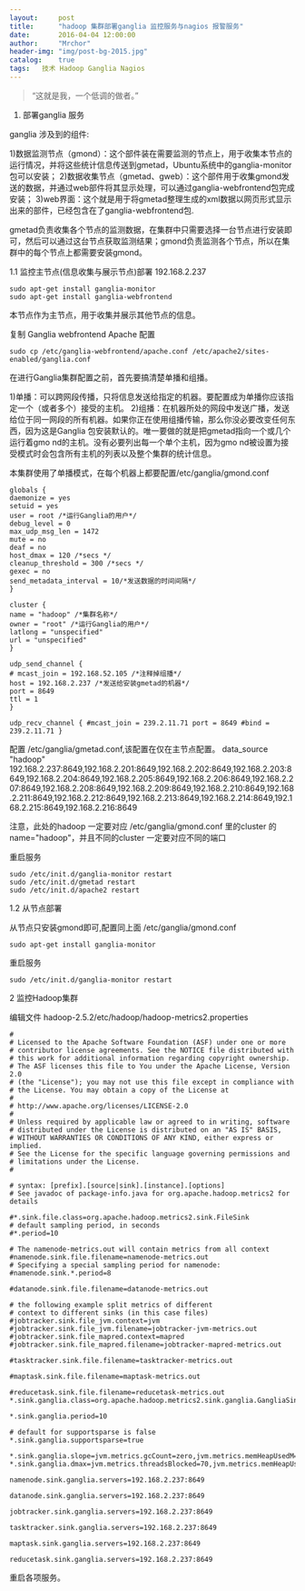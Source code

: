 ```yaml
---
layout:     post
title:      "hadoop 集群部署ganglia 监控服务与nagios 报警服务"
date:       2016-04-04 12:00:00
author:     "Mrchor"
header-img: "img/post-bg-2015.jpg"
catalog:	true
tags:	技术 Hadoop Ganglia Nagios
---
```


> “这就是我，一个低调的做者。”



1. 部署ganglia 服务
 
ganglia 涉及到的组件:
 
1)数据监测节点（gmond）：这个部件装在需要监测的节点上，用于收集本节点的运行情况，并将这些统计信息传送到gmetad，Ubuntu系统中的ganglia-monitor包可以安装；
2)数据收集节点（gmetad、gweb）：这个部件用于收集gmond发送的数据，并通过web部件将其显示处理，可以通过ganglia-webfrontend包完成安装；
3)web界面：这个就是用于将gmetad整理生成的xml数据以网页形式显示出来的部件，已经包含在了ganglia-webfrontend包.

gmetad负责收集各个节点的监测数据，在集群中只需要选择一台节点进行安装即可，然后可以通过这台节点获取监测结果；gmond负责监测各个节点，所以在集群中的每个节点上都需要安装gmond。

1.1 监控主节点(信息收集与展示节点)部署 192.168.2.237

	sudo apt-get install ganglia-monitor
	sudo apt-get install ganglia-webfrontend
	
本节点作为主节点，用于收集并展示其他节点的信息。
 
复制 Ganglia webfrontend Apache 配置

	sudo cp /etc/ganglia-webfrontend/apache.conf /etc/apache2/sites-enabled/ganglia.conf

在进行Ganglia集群配置之前，首先要搞清楚单播和组播。

1)单播：可以跨网段传播，只将信息发送给指定的机器。要配置成为单播你应该指定一个（或者多个）接受的主机。
2)组播：在机器所处的网段中发送广播，发送给位于同一网段的所有机器。如果你正在使用组播传输，那么你没必要改变任何东西，因为这是Ganglia 包安装默认的。唯一要做的就是把gmetad指向一个或几个运行着gmo nd的主机。没有必要列出每一个单个主机，因为gmo nd被设置为接受模式时会包含所有主机的列表以及整个集群的统计信息。

本集群使用了单播模式，在每个机器上都要配置/etc/ganglia/gmond.conf  

	globals {
	daemonize = yes
	setuid = yes
	user = root /*运行Ganglia的用户*/
	debug_level = 0
	max_udp_msg_len = 1472
	mute = no
	deaf = no
	host_dmax = 120 /*secs */
	cleanup_threshold = 300 /*secs */
	gexec = no
	send_metadata_interval = 10/*发送数据的时间间隔*/
	}

	cluster {
	name = "hadoop" /*集群名称*/
	owner = "root" /*运行Ganglia的用户*/
	latlong = "unspecified"
	url = "unspecified"
	}

	udp_send_channel {
	# mcast_join = 192.168.52.105 /*注释掉组播*/
	host = 192.168.2.237 /*发送给安装gmetad的机器*/
	port = 8649
	ttl = 1
	}

	udp_recv_channel { #mcast_join = 239.2.11.71 port = 8649 #bind = 239.2.11.71 }
	
配置 /etc/ganglia/gmetad.conf,该配置在仅在主节点配置。
data_source "hadoop" 192.168.2.237:8649,192.168.2.201:8649,192.168.2.202:8649,192.168.2.203:8649,192.168.2.204:8649,192.168.2.205:8649,192.168.2.206:8649,192.168.2.207:8649,192.168.2.208:8649,192.168.2.209:8649,192.168.2.210:8649,192.168.2.211:8649,192.168.2.212:8649,192.168.2.213:8649,192.168.2.214:8649,192.168.2.215:8649,192.168.2.216:8649
 
注意，此处的hadoop 一定要对应 /etc/ganglia/gmond.conf 里的cluster 的name="hadoop"，并且不同的cluster 一定要对应不同的端口

重启服务

	sudo /etc/init.d/ganglia-monitor restart
	sudo /etc/init.d/gmetad restart
	sudo /etc/init.d/apache2 restart
	
1.2 从节点部署

从节点只安装gmond即可,配置同上面 /etc/ganglia/gmond.conf  

	sudo apt-get install ganglia-monitor
	
重启服务
 
	sudo /etc/init.d/ganglia-monitor restart
	
2 监控Hadoop集群
 
编辑文件 hadoop-2.5.2/etc/hadoop/hadoop-metrics2.properties

	#
	# Licensed to the Apache Software Foundation (ASF) under one or more
	# contributor license agreements. See the NOTICE file distributed with
	# this work for additional information regarding copyright ownership.
	# The ASF licenses this file to You under the Apache License, Version 2.0
	# (the "License"); you may not use this file except in compliance with
	# the License. You may obtain a copy of the License at
	#
	# http://www.apache.org/licenses/LICENSE-2.0
	#
	# Unless required by applicable law or agreed to in writing, software
	# distributed under the License is distributed on an "AS IS" BASIS,
	# WITHOUT WARRANTIES OR CONDITIONS OF ANY KIND, either express or implied.
	# See the License for the specific language governing permissions and
	# limitations under the License.
	#

	# syntax: [prefix].[source|sink].[instance].[options]
	# See javadoc of package-info.java for org.apache.hadoop.metrics2 for details

	#*.sink.file.class=org.apache.hadoop.metrics2.sink.FileSink
	# default sampling period, in seconds
	#*.period=10

	# The namenode-metrics.out will contain metrics from all context
	#namenode.sink.file.filename=namenode-metrics.out
	# Specifying a special sampling period for namenode:
	#namenode.sink.*.period=8

	#datanode.sink.file.filename=datanode-metrics.out

	# the following example split metrics of different
	# context to different sinks (in this case files)
	#jobtracker.sink.file_jvm.context=jvm
	#jobtracker.sink.file_jvm.filename=jobtracker-jvm-metrics.out
	#jobtracker.sink.file_mapred.context=mapred
	#jobtracker.sink.file_mapred.filename=jobtracker-mapred-metrics.out

	#tasktracker.sink.file.filename=tasktracker-metrics.out

	#maptask.sink.file.filename=maptask-metrics.out

	#reducetask.sink.file.filename=reducetask-metrics.out
	*.sink.ganglia.class=org.apache.hadoop.metrics2.sink.ganglia.GangliaSink31

	*.sink.ganglia.period=10

	# default for supportsparse is false
	*.sink.ganglia.supportsparse=true

	*.sink.ganglia.slope=jvm.metrics.gcCount=zero,jvm.metrics.memHeapUsedM=both
	*.sink.ganglia.dmax=jvm.metrics.threadsBlocked=70,jvm.metrics.memHeapUsedM=40

	namenode.sink.ganglia.servers=192.168.2.237:8649

	datanode.sink.ganglia.servers=192.168.2.237:8649

	jobtracker.sink.ganglia.servers=192.168.2.237:8649

	tasktracker.sink.ganglia.servers=192.168.2.237:8649

	maptask.sink.ganglia.servers=192.168.2.237:8649

	reducetask.sink.ganglia.servers=192.168.2.237:8649
	
重启各项服务。